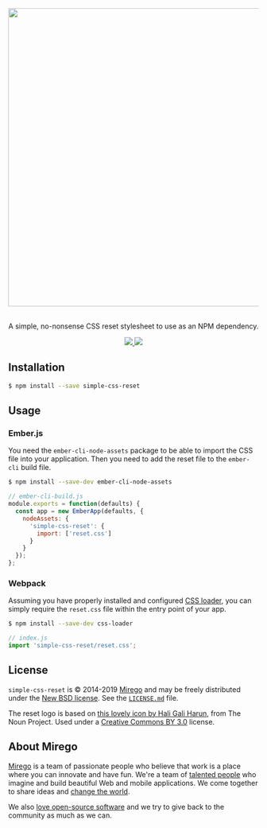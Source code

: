 <div align="center">
  <img src="https://user-images.githubusercontent.com/11348/55351996-cdb7af80-548d-11e9-8a01-7488378a9875.png" width="600" />
  <p><br />A simple, no-nonsense CSS reset stylesheet to use as an NPM dependency.</p>
  <p>
    <a href="https://travis-ci.com/mirego/simple-css-reset"><img src="https://travis-ci.com/mirego/simple-css-reset.svg?branch=master" />
  </a>
    <a href="https://www.npmjs.com/package/simple-css-reset"><img src="https://img.shields.io/npm/v/simple-css-reset.svg" /></a>
  </p>
</div>

## Installation

```bash
$ npm install --save simple-css-reset
```

## Usage

### Ember.js

You need the `ember-cli-node-assets` package to be able to import the CSS file into your application. Then you need to add the reset file to the `ember-cli` build file.

```bash
$ npm install --save-dev ember-cli-node-assets
```

```js
// ember-cli-build.js
module.exports = function(defaults) {
  const app = new EmberApp(defaults, {
    nodeAssets: {
      'simple-css-reset': {
        import: ['reset.css']
      }
    }
  });
};
```

### Webpack

Assuming you have properly installed and configured [CSS loader](https://github.com/webpack-contrib/css-loader), you can simply require the `reset.css` file within the entry point of your app.

```bash
$ npm install --save-dev css-loader
```

```js
// index.js
import 'simple-css-reset/reset.css';
```


## License

`simple-css-reset` is © 2014-2019 [Mirego](http://www.mirego.com) and may be freely distributed under the [New BSD license](http://opensource.org/licenses/BSD-3-Clause).  See the [`LICENSE.md`](https://github.com/mirego/simple-css-reset/blob/master/LICENSE.md) file.

The reset logo is based on [this lovely icon by Hali Gali Harun](https://thenounproject.com/term/reset/415758), from The Noun Project. Used under a [Creative Commons BY 3.0](http://creativecommons.org/licenses/by/3.0/) license.

## About Mirego

[Mirego](https://www.mirego.com/en) is a team of passionate people who believe that work is a place where you can innovate and have fun. We're a team of [talented people](https://life.mirego.com/en) who imagine and build beautiful Web and mobile applications. We come together to share ideas and [change the world](http://www.mirego.org/en).

We also [love open-source software](https://open.mirego.com) and we try to give back to the community as much as we can.
